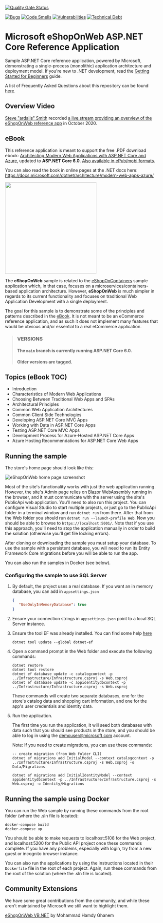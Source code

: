 [![Quality Gate Status](https://nominally-game-wolf.ngrok-free.app/api/project_badges/measure?project=noesis-devops_eShopOnWeb_3808a8f2-827e-4428-a803-22ff9b2ddf17&metric=alert_status&token=sqb_5327fd380f8c7a06ca202587f1ea13680de90b1e)](https://nominally-game-wolf.ngrok-free.app/dashboard?id=noesis-devops_eShopOnWeb_3808a8f2-827e-4428-a803-22ff9b2ddf17)

[![Bugs](https://nominally-game-wolf.ngrok-free.app/api/project_badges/measure?project=noesis-devops_eShopOnWeb_3808a8f2-827e-4428-a803-22ff9b2ddf17&metric=bugs&token=sqb_5327fd380f8c7a06ca202587f1ea13680de90b1e)](https://nominally-game-wolf.ngrok-free.app/dashboard?id=noesis-devops_eShopOnWeb_3808a8f2-827e-4428-a803-22ff9b2ddf17)
[![Code Smells](https://nominally-game-wolf.ngrok-free.app/api/project_badges/measure?project=noesis-devops_eShopOnWeb_3808a8f2-827e-4428-a803-22ff9b2ddf17&metric=code_smells&token=sqb_5327fd380f8c7a06ca202587f1ea13680de90b1e)](https://nominally-game-wolf.ngrok-free.app/dashboard?id=noesis-devops_eShopOnWeb_3808a8f2-827e-4428-a803-22ff9b2ddf17)
[![Vulnerabilities](https://nominally-game-wolf.ngrok-free.app/api/project_badges/measure?project=noesis-devops_eShopOnWeb_3808a8f2-827e-4428-a803-22ff9b2ddf17&metric=vulnerabilities&token=sqb_5327fd380f8c7a06ca202587f1ea13680de90b1e)](https://nominally-game-wolf.ngrok-free.app/dashboard?id=noesis-devops_eShopOnWeb_3808a8f2-827e-4428-a803-22ff9b2ddf17)
[![Technical Debt](https://nominally-game-wolf.ngrok-free.app/api/project_badges/measure?project=noesis-devops_eShopOnWeb_3808a8f2-827e-4428-a803-22ff9b2ddf17&metric=sqale_index&token=sqb_5327fd380f8c7a06ca202587f1ea13680de90b1e)](https://nominally-game-wolf.ngrok-free.app/dashboard?id=noesis-devops_eShopOnWeb_3808a8f2-827e-4428-a803-22ff9b2ddf17)

# Microsoft eShopOnWeb ASP.NET Core Reference Application

Sample ASP.NET Core reference application, powered by Microsoft, demonstrating a single-process (monolithic) application architecture and deployment model. If you're new to .NET development, read the [Getting Started for Beginners](https://github.com/dotnet-architecture/eShopOnWeb/wiki/Getting-Started-for-Beginners) guide.

A list of Frequently Asked Questions about this repository can be found [here](https://github.com/dotnet-architecture/eShopOnWeb/wiki/Frequently-Asked-Questions).

## Overview Video

[Steve "ardalis" Smith](https://twitter.com/ardalis) recorded [a live stream providing an overview of the eShopOnWeb reference app](https://www.youtube.com/watch?v=vRZ8ucGac8M&ab_channel=Ardalis) in October 2020. 

## eBook

This reference application is meant to support the free .PDF download ebook: [Architecting Modern Web Applications with ASP.NET Core and Azure](https://aka.ms/webappebook), updated to **ASP.NET Core 6.0**. [Also available in ePub/mobi formats](https://dotnet.microsoft.com/learn/web/aspnet-architecture).

You can also read the book in online pages at the .NET docs here: 
https://docs.microsoft.com/dotnet/architecture/modern-web-apps-azure/

[<img src="https://dotnet.microsoft.com/blob-assets/images/e-books/aspnet.png" height="300" />](https://dotnet.microsoft.com/learn/web/aspnet-architecture)

The **eShopOnWeb** sample is related to the [eShopOnContainers](https://github.com/dotnet/eShopOnContainers) sample application which, in that case, focuses on a microservices/containers-based application architecture. However, **eShopOnWeb** is much simpler in regards to its current functionality and focuses on traditional Web Application Development with a single deployment.

The goal for this sample is to demonstrate some of the principles and patterns described in the [eBook](https://aka.ms/webappebook). It is not meant to be an eCommerce reference application, and as such it does not implement many features that would be obvious and/or essential to a real eCommerce application.

> ### VERSIONS
> #### The `main` branch is currently running ASP.NET Core 6.0.
> #### Older versions are tagged.

## Topics (eBook TOC)

- Introduction
- Characteristics of Modern Web Applications
- Choosing Between Traditional Web Apps and SPAs
- Architectural Principles
- Common Web Application Architectures
- Common Client Side Technologies
- Developing ASP.NET Core MVC Apps
- Working with Data in ASP.NET Core Apps
- Testing ASP.NET Core MVC Apps
- Development Process for Azure-Hosted ASP.NET Core Apps
- Azure Hosting Recommendations for ASP.NET Core Web Apps

## Running the sample

The store's home page should look like this:

![eShopOnWeb home page screenshot](https://user-images.githubusercontent.com/782127/88414268-92d83a00-cdaa-11ea-9b4c-db67d95be039.png)

Most of the site's functionality works with just the web application running. However, the site's Admin page relies on Blazor WebAssembly running in the browser, and it must communicate with the server using the site's PublicApi web application. You'll need to also run this project. You can configure Visual Studio to start multiple projects, or just go to the PublicApi folder in a terminal window and run `dotnet run` from there. After that from the Web folder you should run `dotnet run --launch-profile Web`. Now you should be able to browse to `https://localhost:5001/`.   Note that if you use this approach, you'll need to stop the application manually in order to build the solution (otherwise you'll get file locking errors).

After cloning or downloading the sample you must setup your database. 
To use the sample with a persistent database, you will need to run its Entity Framework Core migrations before you will be able to run the app.

You can also run the samples in Docker (see below).

### Configuring the sample to use SQL Server

1. By default, the project uses a real database. If you want an in memory database, you can add in `appsettings.json`

    ```json
   {
       "UseOnlyInMemoryDatabase": true
   }

    ```

1. Ensure your connection strings in `appsettings.json` point to a local SQL Server instance.
1. Ensure the tool EF was already installed. You can find some help [here](https://docs.microsoft.com/ef/core/miscellaneous/cli/dotnet)

    ```
    dotnet tool update --global dotnet-ef
    ```

1. Open a command prompt in the Web folder and execute the following commands:

    ```
    dotnet restore
    dotnet tool restore
    dotnet ef database update -c catalogcontext -p ../Infrastructure/Infrastructure.csproj -s Web.csproj
    dotnet ef database update -c appidentitydbcontext -p ../Infrastructure/Infrastructure.csproj -s Web.csproj
    ```

    These commands will create two separate databases, one for the store's catalog data and shopping cart information, and one for the app's user credentials and identity data.

1. Run the application.

    The first time you run the application, it will seed both databases with data such that you should see products in the store, and you should be able to log in using the demouser@microsoft.com account.

    Note: If you need to create migrations, you can use these commands:

    ```
    -- create migration (from Web folder CLI)
    dotnet ef migrations add InitialModel --context catalogcontext -p ../Infrastructure/Infrastructure.csproj -s Web.csproj -o Data/Migrations

    dotnet ef migrations add InitialIdentityModel --context appidentitydbcontext -p ../Infrastructure/Infrastructure.csproj -s Web.csproj -o Identity/Migrations
    ```

## Running the sample using Docker

You can run the Web sample by running these commands from the root folder (where the .sln file is located):

```
docker-compose build
docker-compose up
```

You should be able to make requests to localhost:5106 for the Web project, and localhost:5200 for the Public API project once these commands complete. If you have any problems, especially with login, try from a new guest or incognito browser instance.

You can also run the applications by using the instructions located in their `Dockerfile` file in the root of each project. Again, run these commands from the root of the solution (where the .sln file is located).

## Community Extensions

We have some great contributions from the community, and while these aren't maintained by Microsoft we still want to highlight them.

[eShopOnWeb VB.NET](https://github.com/VBAndCs/eShopOnWeb_VB.NET) by Mohammad Hamdy Ghanem
